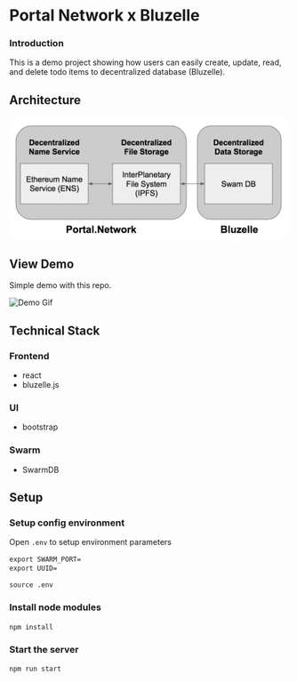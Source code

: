 # Portal Network x Bluzelle


### Introduction

This is a demo project showing how users can easily create, update, read, and delete todo items to decentralized database (Bluzelle).

## Architecture
![Architecture](./img/architecture.png)

## View Demo
Simple demo with this repo.

![Demo Gif](./img/demo.gif)

## Technical Stack

### Frontend
- react
- bluzelle.js

### UI
- bootstrap

### Swarm
- SwarmDB

## Setup

### Setup config environment

Open `.env` to setup environment parameters
```
export SWARM_PORT=
export UUID= 
```

```
source .env
```

### Install node modules

```
npm install
```


### Start the server

```
npm run start
```
